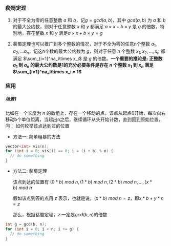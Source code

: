 ### 裴蜀定理

1. 对于不全为零的任意整数 $a$ 和 $b$，记$g=gcd(a,b)$，其中 $gcd(a,b)$ 为 $a$ 和 $b$ 的最大公约数，则对于任意整数 $x$ 和 $y$ 都满足 $a \times x + b \times y$ 是 $g$ 的倍数，特别地，存在整数 $x$ 和 $y$ 满足$a \times x + b \times y = g$ 

   

2. 裴蜀定理也可以推广到多个整数的情况，对于不全为零的任意n个整数 $a_1,a_2,...a_n$，记这n个数的最大公约数为 $g$，则对于任意 $n$ 个整数 $x_1,x_2,...,x_n$ 都满足 $\sum_{i=1}^na_i\times x_i$ 是 $g$ 的倍数。**一个重要的推论是: 正整数 $a_1$ 到 $a_n$ 的最大公约数是1的充分必要条件是存在 $n$ 个整数 $x_1$ 到 $x_n$ 满足 $\sum_{i=1}^na_i\times x_i = 1$**



### 应用

##### 场景1 

比如在一个长度为 $n$ 的数组上，存在一个移动的点，该点从起点0开始，每次向右移动b个单位距离，当超出n之后，继续循环从头开始计数，直到回到原始位置，问： 如何枚举该点达到过的位置

* 方法一: 简单粗暴的方法

```cpp
vector<int> vis(n);
for (int i = 0; vis[i] == 0; i = (i + b) % n) {
  // do something
}
```

* 方法二: 裴蜀定理

  该点到达的位置有 $(0 * b) \ mod \ n, (1 * b) \ mod \ n, (2 * b) \ mod \ n,...,(x * b) \ mod \ n$

  假如该点到答的点用 $z$ 表示，也就是说，$(x * b) \ mod \ n = z$，即$x * b + y * n = z$

  那么，根据裴蜀定理，$z$ 一定是$gcd(b,n)$的倍数

```cpp
int g = gcd(b, n);
for (int i = 0; i < n; i += g) {
  // do something
}
```

